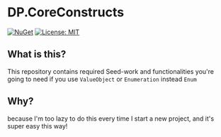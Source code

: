 ﻿

# DP.CoreConstructs

[![NuGet](https://img.shields.io/nuget/v/DP.CoreConstructs.svg)](https://www.nuget.org/packages/DP.CoreConstructs)
[![License: MIT](https://img.shields.io/badge/License-MIT-blue.svg)](LICENSE)

## What is this?

This repository contains required Seed-work and functionalities you're going to need if you use `ValueObject` or `Enumeration` instead `Enum`

## Why?

because I'm too lazy to do this every time I start a new project, and it's super easy this way!

[//]: # (## Features)


[//]: # (## Getting Started)

